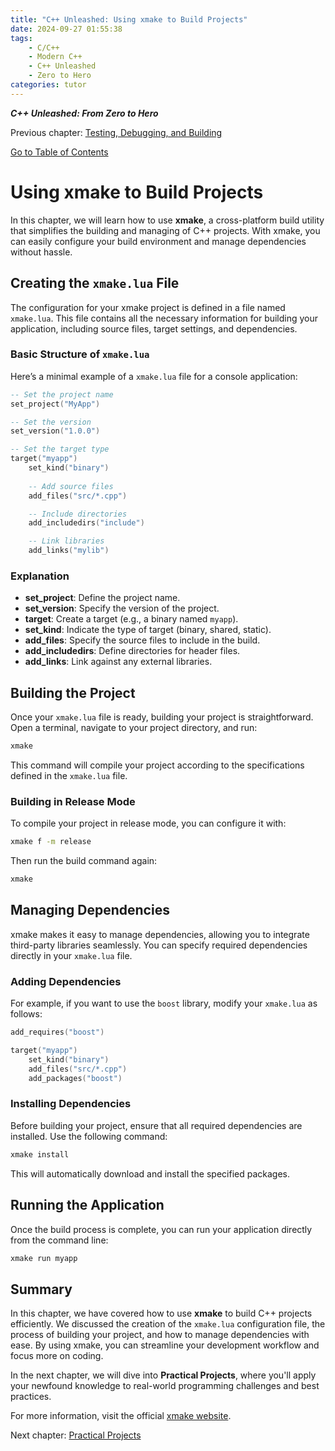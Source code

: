 ```yaml
---
title: "C++ Unleashed: Using xmake to Build Projects"
date: 2024-09-27 01:55:38
tags:
    - C/C++
    - Modern C++
    - C++ Unleashed
    - Zero to Hero
categories: tutor
---
```


___C++ Unleashed: From Zero to Hero___

Previous chapter: [Testing, Debugging, and Building](/2024/09/27/cpp-unleash/02h-testing)

[Go to Table of Contents](/2024/09/26/cpp-unleash/02h-menu)

# Using xmake to Build Projects

In this chapter, we will learn how to use **xmake**, a cross-platform build utility that simplifies the building and managing of C++ projects. With xmake, you can easily configure your build environment and manage dependencies without hassle. 

<!--more-->

## Creating the `xmake.lua` File

The configuration for your xmake project is defined in a file named `xmake.lua`. This file contains all the necessary information for building your application, including source files, target settings, and dependencies.

### Basic Structure of `xmake.lua`

Here’s a minimal example of a `xmake.lua` file for a console application:

```lua
-- Set the project name
set_project("MyApp")

-- Set the version
set_version("1.0.0")

-- Set the target type
target("myapp")
    set_kind("binary")
    
    -- Add source files
    add_files("src/*.cpp")

    -- Include directories
    add_includedirs("include")

    -- Link libraries
    add_links("mylib")
```

### Explanation

- **set_project**: Define the project name.
- **set_version**: Specify the version of the project.
- **target**: Create a target (e.g., a binary named `myapp`).
- **set_kind**: Indicate the type of target (binary, shared, static).
- **add_files**: Specify the source files to include in the build.
- **add_includedirs**: Define directories for header files.
- **add_links**: Link against any external libraries.

## Building the Project

Once your `xmake.lua` file is ready, building your project is straightforward. Open a terminal, navigate to your project directory, and run:

```bash
xmake
```

This command will compile your project according to the specifications defined in the `xmake.lua` file.

### Building in Release Mode

To compile your project in release mode, you can configure it with:

```bash
xmake f -m release
```

Then run the build command again:

```bash
xmake
```

## Managing Dependencies

xmake makes it easy to manage dependencies, allowing you to integrate third-party libraries seamlessly. You can specify required dependencies directly in your `xmake.lua` file.

### Adding Dependencies

For example, if you want to use the `boost` library, modify your `xmake.lua` as follows:

```lua
add_requires("boost")

target("myapp")
    set_kind("binary")
    add_files("src/*.cpp")
    add_packages("boost")
```

### Installing Dependencies

Before building your project, ensure that all required dependencies are installed. Use the following command:

```bash
xmake install
```

This will automatically download and install the specified packages.

## Running the Application

Once the build process is complete, you can run your application directly from the command line:

```bash
xmake run myapp
```

## Summary

In this chapter, we have covered how to use **xmake** to build C++ projects efficiently. We discussed the creation of the `xmake.lua` configuration file, the process of building your project, and how to manage dependencies with ease. By using xmake, you can streamline your development workflow and focus more on coding.

In the next chapter, we will dive into **Practical Projects**, where you'll apply your newfound knowledge to real-world programming challenges and best practices.

For more information, visit the official [xmake website](https://xmake.io).

Next chapter: [Practical Projects](/2024/09/27/cpp-unleash/02h-prctlprj)
